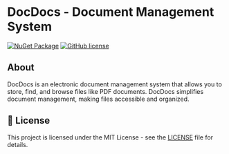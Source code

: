 # DocDocs - Document Management System

[![NuGet Package](https://img.shields.io/badge/.NET%20-8.0-blue.svg)](https://dotnet.microsoft.com/en-us/download/dotnet/8.0)
[![GitHub license](https://img.shields.io/badge/License-MIT-green.svg)](https://github.com/mjanuszko/DocDoc/blob/main/LICENSE.md)

## About

DocDocs is an electronic document management system that allows you to store, find, and browse files like PDF documents. DocDocs simplifies document management, making files accessible and organized.

## 📝 License

This project is licensed under the MIT License - see the [LICENSE](https://github.com/mjanuszko/DocDoc/blob/main/LICENSE.md) file for details.

